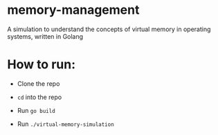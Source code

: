 # memory-management
A simulation to understand the concepts of virtual memory in operating systems, written in Golang

# How to run:
 * Clone the repo
 
 * `cd` into the repo
 
 * Run `go build`
 
 * Run `./virtual-memory-simulation`
